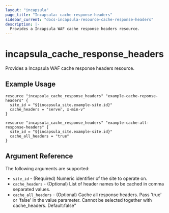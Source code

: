 ```yaml
---
layout: "incapsula"
page_title: "Incapsula: cache-response-headers"
sidebar_current: "docs-incapsula-resource-cache-response-headers"
description: |-
  Provides a Incapsula WAF cache response headers resource.
---
```


# incapsula_cache_response_headers

Provides a Incapsula WAF cache response headers resource. 

## Example Usage

```hcl
resource "incapsula_cache_response_headers" "example-cache-reponse-headers" {
  site_id = "${incapsula_site.example-site.id}"
  cache_headers = "server, x-min-v"
}

resource "incapsula_cache_response_headers" "example-cache-all-response-headers" {
  site_id = "${incapsula_site.example-site.id}"
  cache_all_headers = "true"
}
```

## Argument Reference

The following arguments are supported:

* `site_id` - (Required) Numeric identifier of the site to operate on.
* `cache_headers` - (Optional) List of header names to be cached in comma separated values.
* `cache_all_headers` - (Optional) Cache all response headers. Pass 'true' or 'false' in the value parameter. Cannot be selected together with cache_headers. Default:false"
